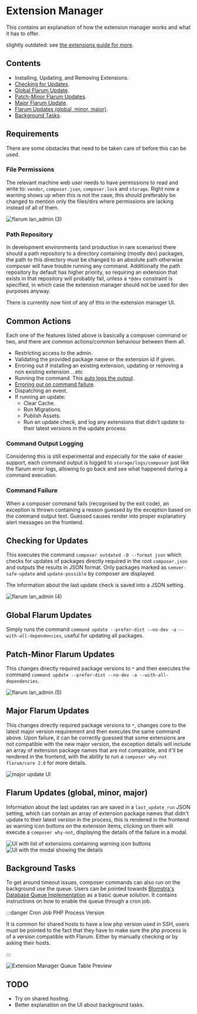 # Extension Manager
This contains an explanation of how the extension manager works and what it has to offer.

slightly outdated: see [the extensions guide for more](/extensions.md).

## Contents
* Installing, Updating, and Removing Extensions.
* [Checking for Updates](#checking-for-updates).
* [Global Flarum Update](#global-flarum-updates).
* [Patch-Minor Flarum Updates](#patch-minor-flarum-updates).
* [Major Flarum Update](#major-flarum-updates).
* [Flarum Updates (global, minor, major)](#flarum-updates-global-minor-major).
* [Background Tasks](#background-tasks).

## Requirements
There are some obstacles that need to be taken care of before this can be used.

### File Permissions
The relevant machine web user needs to have permissions to read and write to: `vendor`, `composer.json`, `composer.lock` and `storage`. Right now a warning shows up when this is not the case, this should preferably be changed to mention only the files/dirs where permissions are lacking instead of all of them.

![flarum lan_admin (3)](https://user-images.githubusercontent.com/20267363/135268536-f79d42ab-6e05-4e41-b2ab-d95ec7a8b021.png)

### Path Repository
In development environments (and production in rare scenarios) there should a path repository to a directory containing (mostly dev) packages, the path to this directory must be changed to an absolute path otherwise composer will have trouble running any command. Additionally the path repository by default has higher priority, so requiring an extension that exists in that repository will probably fail, unless a `*@dev` constraint is specified, in which case the extension manager should not be used for dev purposes anyway.

There is currently now hint of any of this in the extension manager UI.

## Common Actions
Each one of the features listed above is basically a composer command or two, and there are common actions/common behaviour between them all.

* Restricting access to the admin.
* Validating the provided package name or the extension id if given.
* Erroring out if installing an existing extension, updating or removing a non existing extension ...etc
* Running the command. This [auto logs the output](#command-output-logging).
* [Erroring out on command failure](#command-failure).
* Dispatching an event.
* If running an update:
  + Clear Cache.
  + Run Migrations.
  + Publish Assets.
  + Run an update check, and log any extensions that didn't update to their latest versions in the update process.

### Command Output Logging
Considering this is still experimental and especially for the sake of easier support, each command output is logged to `storage/logs/composer` just like the flarum error logs, allowing to go back and see what happened during a command execution.

### Command Failure
When a composer command fails (recognised by the exit code), an exception is thrown containing a reason guessed by the exception based on the command output text. Guessed causes render into proper explanatory alert messages on the frontend.

## Checking for Updates
This executes the command `composer outdated -D --format json` which checks for updates of packages directly required in the root `composer.json` and outputs the results in JSON format. Only packages marked as `semver-safe-update` and `update-possible` by composer are displayed.

The information about the last update check is saved into a JSON setting.

![flarum lan_admin (4)](https://user-images.githubusercontent.com/20267363/135272032-9de37599-b364-4e42-b234-1113135eaa83.png)

## Global Flarum Updates
Simply runs the command `command update --prefer-dist --no-dev -a --with-all-dependencies`, useful for updating all packages.

## Patch-Minor Flarum Updates
This changes directly required package versions to `*` and then executes the command `command update --prefer-dist --no-dev -a --with-all-dependencies`.

![flarum lan_admin (5)](https://user-images.githubusercontent.com/20267363/135276114-ae438c2f-4122-45bd-b32f-690de3b56e25.png)

## Major Flarum Updates
This changes directly required package versions to `*`, changes core to the latest major version requirement and then executes the same command above. Upon failure, it can be correctly guessed that some extensions are not compatible with the new major version, the exception details will include an array of extension package names that are not compatible, and it'll be rendered in the frontend, with the ability to run a `composer why-not flarum/core 2.0` for more details.

![major update UI](https://user-images.githubusercontent.com/20267363/143277865-8323fa9a-c80f-4015-baca-fce4d2b5d585.png)

## Flarum Updates (global, minor, major)
Information about the last updates ran are saved in a `last_update_run` JSON setting, which can contain an array of extension package names that didn't update to their latest version in the process, this is rendered in the frontend as warning icon buttons on the extension items, clicking on them will execute a `composer why-not`, displaying the details of the failure in a modal.

![UI with list of extensions containing warning icon buttons](https://user-images.githubusercontent.com/20267363/143278774-6fada0da-dead-474b-8dfa-feda5021134f.png) ![UI with the modal showing the details](https://user-images.githubusercontent.com/20267363/143278786-d283db62-de96-4019-954e-932d0d6eac15.png)

## Background Tasks
To get around timeout issues, composer commands can also run on the background use the queue. Users can be pointed towards [Blomstra's Database Queue Implementation](https://discuss.flarum.org/d/28151-database-queue-the-simplest-queue-even-for-shared-hosting) as a basic queue solution. It contains instructions on how to enable the queue through a cron job.

:::danger Cron Job PHP Process Version

It is common for shared hosts to have a low php version used in SSH, users must be pointed to the fact that they have to make sure the php process is of a version compatible with Flarum. Either by manually checking or by asking their hosts.

:::

![Extension Manager Queue Table Preview](/en/img/extension-manager-queue.png)

## TODO
- Try on shared hosting.
- Better explanation on the UI about background tasks.
